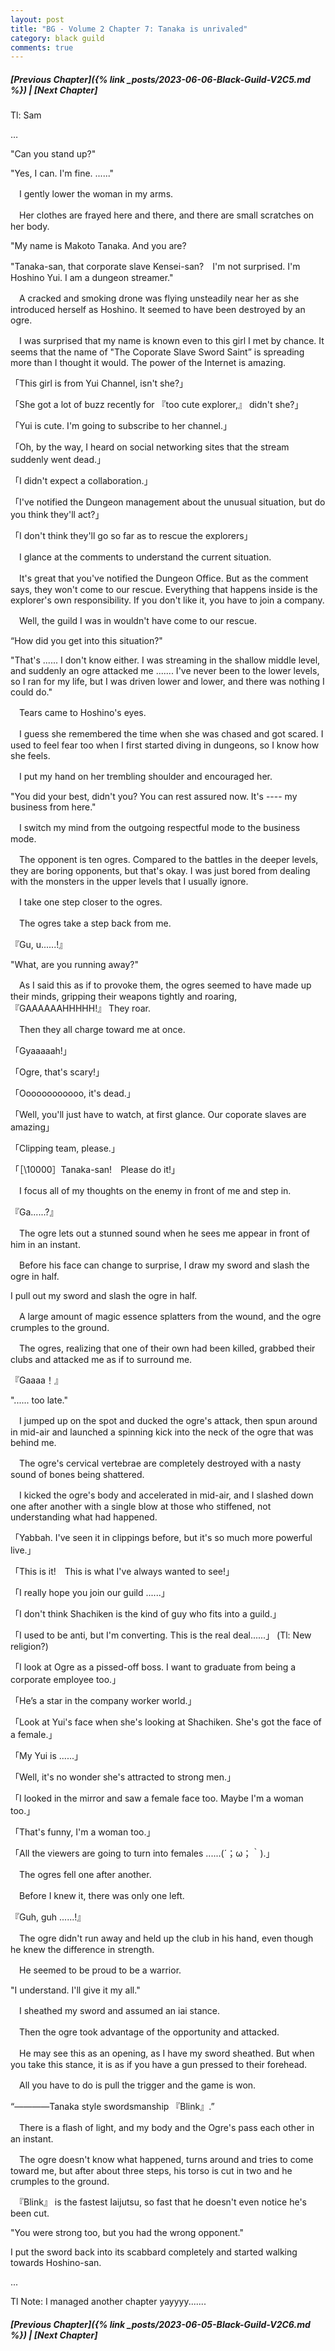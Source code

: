 ```yaml
---
layout: post
title: "BG - Volume 2 Chapter 7: Tanaka is unrivaled"
category: black guild
comments: true
---
```


##### [Previous Chapter]({% link _posts/2023-06-06-Black-Guild-V2C5.md %}) \| [Next Chapter]


Tl: Sam

…

"Can you stand up?"

"Yes, I can. I'm fine. ......"


　I gently lower the woman in my arms.

　Her clothes are frayed here and there, and there are small scratches on her body.


"My name is Makoto Tanaka. And you are?
<!--more-->

"Tanaka-san, that corporate slave Kensei-san?　I'm not surprised. I'm Hoshino Yui. I am a dungeon streamer."


　A cracked and smoking drone was flying unsteadily near her as she introduced herself as Hoshino. It seemed to have been destroyed by an ogre.


　I was surprised that my name is known even to this girl I met by chance. It seems that the name of "The Coporate Slave Sword Saint” is spreading more than I thought it would. The power of the Internet is amazing.


「This girl is from Yui Channel, isn't she?」

「She got a lot of buzz recently for 『too cute explorer,』 didn't she?」

「Yui is cute. I'm going to subscribe to her channel.」

「Oh, by the way, I heard on social networking sites that the stream suddenly went dead.」

「I didn't expect a collaboration.」

「I've notified the Dungeon management about the unusual situation, but do you think they'll act?」

「I don't think they'll go so far as to rescue the explorers」


　I glance at the comments to understand the current situation.

　It's great that you've notified the Dungeon Office. But as the comment says, they won't come to our rescue. Everything that happens inside is the explorer's own responsibility. If you don't like it, you have to join a company.

　Well, the guild I was in wouldn't have come to our rescue.


“How did you get into this situation?"

"That's ...... I don't know either. I was streaming in the shallow middle level, and suddenly an ogre attacked me ....... I've never been to the lower levels, so I ran for my life, but I was driven lower and lower, and there was nothing I could do."


　Tears came to Hoshino's eyes.

　I guess she remembered the time when she was chased and got scared. I used to feel fear too when I first started diving in dungeons, so I know how she feels.


　I put my hand on her trembling shoulder and encouraged her.


"You did your best, didn't you? You can rest assured now. It's ---- my business from here."


　I switch my mind from the outgoing respectful mode to the business mode.

　The opponent is ten ogres. Compared to the battles in the deeper levels, they are boring opponents, but that's okay. I was just bored from dealing with the monsters in the upper levels that I usually ignore.


　I take one step closer to the ogres.

　The ogres take a step back from me.


『Gu, u......!』

"What, are you running away?"


　As I said this as if to provoke them, the ogres seemed to have made up their minds, gripping their weapons tightly and roaring, 『GAAAAAAHHHHH!』 They roar.

　Then they all charge toward me at once.


「Gyaaaaah!」

「Ogre, that's scary!」

「Oooooooooooo, it's dead.」

「Well, you'll just have to watch, at first glance. Our coporate slaves are amazing」

「Clipping team, please.」

「［\10000］Tanaka-san!　Please do it!」


　I focus all of my thoughts on the enemy in front of me and step in.


『Ga......?』


　The ogre lets out a stunned sound when he sees me appear in front of him in an instant.

　Before his face can change to surprise, I draw my sword and slash the ogre in half.


I pull out my sword and slash the ogre in half.


　A large amount of magic essence splatters from the wound, and the ogre crumples to the ground.

　The ogres, realizing that one of their own had been killed, grabbed their clubs and attacked me as if to surround me.


『Gaaaa！』

"...... too late."


　I jumped up on the spot and ducked the ogre's attack, then spun around in mid-air and launched a spinning kick into the neck of the ogre that was behind me.

　The ogre's cervical vertebrae are completely destroyed with a nasty sound of bones being shattered.


　I kicked the ogre's body and accelerated in mid-air, and I slashed down one after another with a single blow at those who stiffened, not understanding what had happened.


「Yabbah. I've seen it in clippings before, but it's so much more powerful live.」

「This is it!　This is what I've always wanted to see!」

「I really hope you join our guild ......」

「I don't think Shachiken is the kind of guy who fits into a guild.」

「I used to be anti, but I'm converting. This is the real deal......」 (Tl: New religion?)

「I look at Ogre as a pissed-off boss. I want to graduate from being a corporate employee too.」

「He’s a star in the company worker world.」

「Look at Yui's face when she's looking at Shachiken. She's got the face of a female.」

「My Yui is ......」

「Well, it's no wonder she's attracted to strong men.」

「I looked in the mirror and saw a female face too. Maybe I'm a woman too.」

「That's funny, I'm a woman too.」

「All the viewers are going to turn into females ......(´；ω；｀).」


　The ogres fell one after another.

　Before I knew it, there was only one left.


『Guh, guh ......!』


　The ogre didn't run away and held up the club in his hand, even though he knew the difference in strength.

　He seemed to be proud to be a warrior.


"I understand. I'll give it my all."


　I sheathed my sword and assumed an iai stance.

　Then the ogre took advantage of the opportunity and attacked.


　He may see this as an opening, as I have my sword sheathed. But when you take this stance, it is as if you have a gun pressed to their forehead.

　All you have to do is pull the trigger and the game is won.


“――――Tanaka style swordsmanship 『Blink』.”


　There is a flash of light, and my body and the Ogre's pass each other in an instant.

　The ogre doesn't know what happened, turns around and tries to come toward me, but after about three steps, his torso is cut in two and he crumples to the ground.


　『Blink』 is the fastest Iaijutsu, so fast that he doesn't even notice he's been cut.


"You were strong too, but you had the wrong opponent."


I put the sword back into its scabbard completely and started walking towards Hoshino-san.


...


Tl Note: I managed another chapter yayyyy.......


##### [Previous Chapter]({% link _posts/2023-06-05-Black-Guild-V2C6.md %}) \| [Next Chapter]